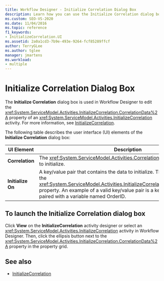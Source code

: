 ```yaml
---
title: Workflow Designer - Initialize Correlation Dialog Box
description: Learn how you can use the Initialize Correlation dialog box in the Workflow Designer to edit the CorrelationData property of an InitializeCorrelation activity. 
ms.custom: SEO-VS-2020
ms.date: 11/04/2016
ms.topic: reference
f1_keywords:
- InitializeCorrelation.UI
ms.assetid: 2a0a1cd3-7b9e-493e-9264-fcf85289ffcf
author: TerryGLee
ms.author: tglee
manager: jmartens
ms.workload:
- multiple
---
```

# Initialize Correlation Dialog Box

The **Initialize Correlation** dialog box is used in Workflow Designer to edit the <xref:System.ServiceModel.Activities.InitializeCorrelation.CorrelationData%2A> property of an <xref:System.ServiceModel.Activities.InitializeCorrelation> activity. For more information, see [InitializeCorrelation](../workflow-designer/initializecorrelation-activity-designer.md).

The following table describes the user interface (UI) elements of the **Initialize Correlation** dialog box:

|UI Element|Description|
|-|-----------------|
|**Correlation**|The <xref:System.ServiceModel.Activities.CorrelationHandle> of the correlation to initialize.|
|**Initialize On**|A key/value pair that contains the data to initialize. This value corresponds to the <xref:System.ServiceModel.Activities.InitializeCorrelation.CorrelationData%2A> property. An example of a valid key/value pair is a key named "OrderID" paired with a variable named OrderID.|

## To launch the Initialize Correlation dialog box

Click **View** on the **InitializeCorrelation** activity designer or select an <xref:System.ServiceModel.Activities.InitializeCorrelation> activity in Workflow Designer. Then, click the ellipsis button next to the <xref:System.ServiceModel.Activities.InitializeCorrelation.CorrelationData%2A> property in the property grid.

## See also

- [InitializeCorrelation](../workflow-designer/initializecorrelation-activity-designer.md)
